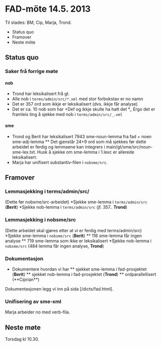 # FAD-möte 14.5. 2013

Til stades: BM, Cip, Marja, Trond.

- Status quo
- Framover
- Neste möte

## Status quo

### Saker frå forrige møte

#### nob

- Trond har leksikalisert frå gt.
- Alle nob i `terms/admin/src/*.xml` med stor forbokstav er no namn
- Det er 357 ord som ikkje er leksikalisert (dvs. ikkje får analyse)
- Det er ca. 10 nob som har +Def og ikkje skulle ha hatt det \*_ Ergo det er framleis ting å sjekke med nob i `terms/admin/src/_.xml`

#### sme

- Trond og Berit har leksikalisert 7943 sme-noun-lemma
  fra fad + noen sme-adj-lemma
  \*\* Det gjenstår 24+9 ord som må sjekkes før dette arbeidet
  er ferdig og lemmaene kan integrers i main/gt/sme/src/noun-sme-lex.txt.
  Husk å sjekke om sme-lemma i 1.lexc er allerede leksikalisert.
- Marja har unifisert substantiv-filen i `nobsme/src`.

## Framover

### Lemmasjekking i terms/admin/src/

(Dette før nobsme/src-arbeidet)
*Sjekke sme-lemma i `terms/admin/src` (**Berit**)
*Sjekke nob-lemma i `terms/admin/src` (jf. 357.. **Trond**)

### Lemmasjekking i nobsme/src

(Dette arbeidet skal gjøres etter at vi er ferdig med terms/admin/src)
*Sjekke sme-lemma i `nobsme/src` (**Berit**)
** 116 sme-lemma får ingen analyse
** 719 sme-lemma som ikke er leksikalisert
*Sjekke nob-lemma i `nobsme/src` (484 lemma får ingen analyse, **Trond**)

### Dokumentasjon

- Dokumentere hvordan vi har
  ** sjekket sme-lemma i fad-prosjektet (**Berit**)
  ** sjekket nob-lemma i fad-prosjektet (**Trond**)
  ** ordparallellisert (**Ciprian\*\*)

Dokumentasjonen legg vi inn på sida
[/dicts/fad.html].

### Unifisering av sme-xml

Marja arbeider no med verb-fila.

## Neste møte

Torsdag kl 10.30.
